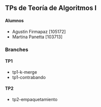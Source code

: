## TPs de Teoría de Algoritmos I

#### Alumnos

- Agustin Firmapaz [105172]
- Martina Panetta [103713]

### Branches

#### TP1
- tp1-k-merge
- tp1-contrabando

#### TP2
- tp2-empaquetamiento
